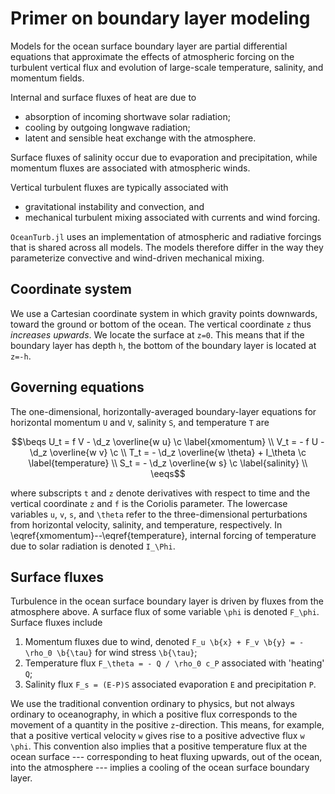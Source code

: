 ```math
\newcommand{\c}{\, ,}
\newcommand{\p}{\, .}
\newcommand{\d}{\partial}

\newcommand{\r}[1]{\mathrm{#1}}
\newcommand{\b}[1]{\boldsymbol{#1}}

\newcommand{\ee}{\mathrm{e}}

\newcommand{\beq}{\begin{equation}}
\newcommand{\eeq}{\end{equation}}

\newcommand{\beqs}{\begin{gather}}
\newcommand{\eeqs}{\end{gather}}
```

# Primer on boundary layer modeling

Models for the ocean surface boundary layer are partial
differential equations that approximate the effects of
atmospheric forcing on the turbulent vertical flux
and evolution of large-scale temperature, salinity, and momentum
fields.

Internal and surface fluxes of heat are due to

* absorption of incoming shortwave solar radiation;
* cooling by outgoing longwave radiation;
* latent and sensible heat exchange with the atmosphere.

Surface fluxes of salinity occur due to evaporation and precipitation,
while momentum fluxes are associated with atmospheric winds.

Vertical turbulent fluxes are typically associated with

* gravitational instability and convection, and
* mechanical turbulent mixing associated with currents and wind forcing.

`OceanTurb.jl` uses
an implementation of atmospheric and radiative forcings that is shared
across all models.
The models therefore differ in the way they
parameterize convective and wind-driven mechanical mixing.

## Coordinate system

We use a Cartesian coordinate system in which gravity points downwards,
toward the ground or bottom of the ocean. The vertical coordinate ``z``
thus *increases upwards*. We locate the surface at ``z=0``. This means that if
the boundary layer has depth ``h``, the bottom of the boundary layer is
located at ``z=-h``.

## Governing equations

The one-dimensional, horizontally-averaged boundary-layer equations for
horizontal momentum ``U`` and ``V``, salinity ``S``, and
temperature ``T`` are

```math
\beqs
U_t =   f V - \d_z \overline{w u}      \c \label{xmomentum} \\
V_t = - f U - \d_z \overline{w v}      \c \\
T_t =       - \d_z \overline{w \theta} + I_\theta \c \label{temperature} \\
S_t =       - \d_z \overline{w s}      \c \label{salinity} \\
\eeqs
```

where subscripts ``t`` and ``z`` denote derivatives with respect to time
and the vertical coordinate ``z`` and ``f`` is the Coriolis parameter.
The lowercase variables ``u``, ``v``, ``s``, and ``\theta`` refer to the
three-dimensional perturbations from horizontal velocity, salinity, and
temperature, respectively.
In \eqref{xmomentum}--\eqref{temperature}, internal forcing of
temperature due to solar radiation is denoted ``I_\Phi``.

## Surface fluxes

Turbulence in the ocean surface boundary layer is driven by fluxes from
the atmosphere above.
A surface flux of some variable ``\phi`` is denoted ``F_\phi``.
Surface fluxes include

1. Momentum fluxes due to wind, denoted ``F_u \b{x} + F_v \b{y} = -\rho_0 \b{\tau}`` for wind stress ``\b{\tau}``;
2. Temperature flux ``F_\theta = - Q / \rho_0 c_P`` associated with 'heating' ``Q``;
3. Salinity flux ``F_s = (E-P)S`` associated evaporation ``E`` and precipitation ``P``.

We use the traditional convention ordinary to physics, but not always
ordinary to oceanography, in which a  positive flux corresponds to the
movement of a quantity in the positive ``z``-direction.
This means, for example, that a positive vertical velocity ``w`` gives rise
to a positive advective flux ``w \phi``.
This convention also implies that a positive temperature flux at the ocean surface ---
corresponding to heat fluxing upwards, out of the ocean, into the atmosphere ---
implies a cooling of the ocean surface boundary layer.

